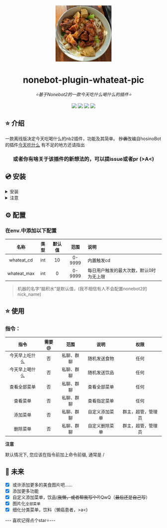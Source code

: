 

<div align="center">

<a href="https://v2.nonebot.dev/store"><img src="https://github.com/Cvandia/nonebot-plugin-whateat-pic/blob/main/res/ico.jpg" width="180" height="180" alt="NoneBotPluginLogo"></a>

</div>

<div align="center">

# nonebot-plugin-whateat-pic

_⭐基于Nonebot2的一款今天吃什么喝什么的插件⭐_


</div>

<div align="center">
<a href="https://www.python.org/downloads/release/python-390/"><img src="https://img.shields.io/badge/python-3.8+-blue"></a>  <a href=""><img src="https://img.shields.io/badge/QQ-1141538825-yellow"></a> <a href="https://github.com/Cvandia/nonebot-plugin-whateat-pic/blob/main/LICENSE"><img src="https://img.shields.io/badge/license-MIT-blue"></a> <a href="https://v2.nonebot.dev/"><img src="https://img.shields.io/badge/Nonebot2-rc1+-red"></a>
</div>


## ⭐ 介绍

一款离线版决定今天吃喝什么的nb2插件，功能及其简单。
~~抄袭~~改编自hosinoBot的插件[今天吃什么](https://github.com/A-kirami/whattoeat)
有不足的地方还请指出


<div align="center">

### 或者你有啥关于该插件的新想法的，可以提issue或者pr (>A<)

</div>

## 💿 安装

<details>
<summary>安装</summary>

pip 安装

```
pip install nonebot-plugin-whateat-pic
```

nb-cli安装

```
nb plugin install nonebot-plugin-whateat-pic --upgrade
```

 </details>

 <details>
 <summary>注意</summary>

 由于包含有图片，包容量较大，推荐镜像站下载

 清华源```https://pypi.tuna.tsinghua.edu.cn/simple```

 阿里源```https://mirrors.aliyun.com/pypi/simple/```

</details>


## ⚙️ 配置
### 在env.中添加以下配置

|名称|类型|默认值|范围|说明|
|:-----:|:----:|:----:|:------:|:------|
|whateat_cd|int|10|0-9999|内置触发cd|
|whateat_max|int|0|0-9999|每日用户触发的最大次数，默认0时为无上限|


> 机器的名字“脑积水”是默认值，(我不相信有人不会配置nonebot2的nick_name)

## ⭐ 使用

### 指令：
| 指令 | 需要@ | 范围 | 说明 |权限|
|:-----:|:----:|:----:|:----:|:----:|
|今天早上吃什么|否|私聊、群聊|随机发送食物|任何|
|今天早上喝什么|否|私聊、群聊|随机发送饮品|任何|
|查看全部菜单|否|私聊、群聊|查看全部菜单|任何|
|查看菜单|否|私聊、群聊|查看指定菜单|任何|
|添加菜单|否|私聊、群聊|自定义添加菜单|群主，超管，管理员|
|删除菜单|否|私聊、群聊|自定义删除菜单|群主，超管，管理员|

**注意**

默认情况下, 您应该在指令前加上命令前缀, 通常是 /

## 🌙 未来
- [x] 或许添加更多的美食图片吧……
- [x] 添加更多功能
- [x] 自定义添加菜单，饮品(~~我懒，或者帮我写个?~~)QwQ（~~最后还是自己写~~）
- [x] 图片化```全部菜单```
- [x] 细化分类菜单，饮料（懒癌患者，>a<)

--- 喜欢记得点个star⭐---
